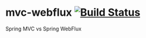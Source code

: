 # mvc-webflux [![Build Status](https://travis-ci.org/vmalaya/mvc-webflux.svg)](https://travis-ci.org/vmalaya/mvc-webflux)
Spring MVC vs Spring WebFlux

<!--
[toc]
-->
